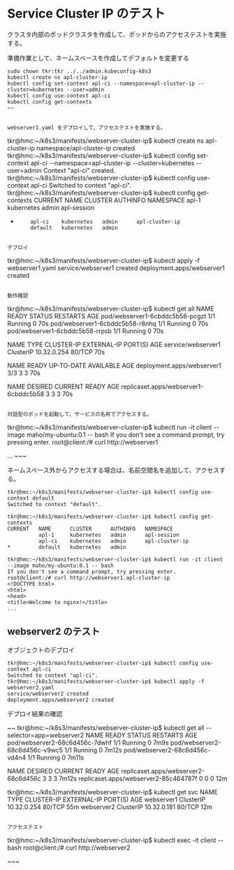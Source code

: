 # Service Cluster IP のテスト

クラスタ内部のポッドクラスタを作成して、ポッドからのアクセステストを実施する。

準備作業として、ネームスペースを作成してデフォルトを変更する

~~~
sudo chown tkr:tkr ../../admin.kubeconfig-k8s3
kubectl create ns apl-cluster-ip
kubectl config set-context apl-ci --namespace=apl-cluster-ip --cluster=kubernetes --user=admin
kubectl config use-context apl-ci
kubectl config get-contexts
~~


webserver1.yaml をデプロイして、アクセステストを実施する。

~~~
tkr@hmc:~/k8s3/manifests/webserver-cluster-ip$ kubectl create ns apl-cluster-ip
namespace/apl-cluster-ip created
tkr@hmc:~/k8s3/manifests/webserver-cluster-ip$ kubectl config set-context apl-ci --namespace=apl-cluster-ip --cluster=kubernetes --user=admin
Context "apl-ci" created.
tkr@hmc:~/k8s3/manifests/webserver-cluster-ip$ kubectl config use-context apl-ci
Switched to context "apl-ci".
tkr@hmc:~/k8s3/manifests/webserver-cluster-ip$ kubectl config get-contexts
CURRENT   NAME      CLUSTER      AUTHINFO   NAMESPACE
          apl-1     kubernetes   admin      apl-session
*         apl-ci    kubernetes   admin      apl-cluster-ip
          default   kubernetes   admin      
~~~

デプロイ

~~~
tkr@hmc:~/k8s3/manifests/webserver-cluster-ip$ kubectl apply -f webserver1.yaml
service/webserver1 created
deployment.apps/webserver1 created
~~~

動作確認

~~~
tkr@hmc:~/k8s3/manifests/webserver-cluster-ip$ kubectl get all
NAME                              READY   STATUS    RESTARTS   AGE
pod/webserver1-6cbddc5b58-pcgzt   1/1     Running   0          70s
pod/webserver1-6cbddc5b58-r8nhq   1/1     Running   0          70s
pod/webserver1-6cbddc5b58-rrpsb   1/1     Running   0          70s

NAME                 TYPE        CLUSTER-IP    EXTERNAL-IP   PORT(S)   AGE
service/webserver1   ClusterIP   10.32.0.254   <none>        80/TCP    70s

NAME                         READY   UP-TO-DATE   AVAILABLE   AGE
deployment.apps/webserver1   3/3     3            3           70s

NAME                                    DESIRED   CURRENT   READY   AGE
replicaset.apps/webserver1-6cbddc5b58   3         3         3       70s
~~~

対話型のポッドを起動して、サービスの名称でアクセスする。

~~~
tkr@hmc:~/k8s3/manifests/webserver-cluster-ip$ kubectl run -it client --image maho/my-ubuntu:0.1 -- bash
If you don't see a command prompt, try pressing enter.
root@client:/# curl http://webserver1
<!DOCTYPE html>
<html>
<head>
<title>Welcome to nginx!</title>
...
~~~


ネームスペース外からアクセスする場合は、名前空間名を追加して、アクセスする。


~~~
tkr@hmc:~/k8s3/manifests/webserver-cluster-ip$ kubectl config use-context default
Switched to context "default".

tkr@hmc:~/k8s3/manifests/webserver-cluster-ip$ kubectl config get-contexts
CURRENT   NAME      CLUSTER      AUTHINFO   NAMESPACE
          apl-1     kubernetes   admin      apl-session
          apl-ci    kubernetes   admin      apl-cluster-ip
*         default   kubernetes   admin      

tkr@hmc:~/k8s3/manifests/webserver-cluster-ip$ kubectl run -it client --image maho/my-ubuntu:0.1 -- bash
If you don't see a command prompt, try pressing enter.
root@client:/# curl http://webserver1.apl-cluster-ip
<!DOCTYPE html>
<html>
<head>
<title>Welcome to nginx!</title>
...
~~~


## webserver2 のテスト

オブジェクトのデプロイ

~~~
tkr@hmc:~/k8s3/manifests/webserver-cluster-ip$ kubectl config use-context apl-ci
Switched to context "apl-ci".
tkr@hmc:~/k8s3/manifests/webserver-cluster-ip$ kubectl apply -f webserver2.yaml
service/webserver2 created
deployment.apps/webserver2 created
~~~

デプロイ結果の確認

~~
tkr@hmc:~/k8s3/manifests/webserver-cluster-ip$ kubectl get all --selector=app=webserver2
NAME                             READY   STATUS    RESTARTS   AGE
pod/webserver2-68c6d456c-7dwhf   1/1     Running   0          7m9s
pod/webserver2-68c6d456c-v9wc5   1/1     Running   0          7m12s
pod/webserver2-68c6d456c-vd4n4   1/1     Running   0          7m11s

NAME                                    DESIRED   CURRENT   READY   AGE
replicaset.apps/webserver2-68c6d456c    3         3         3       7m12s
replicaset.apps/webserver2-85c464787f   0         0         0       12m

tkr@hmc:~/k8s3/manifests/webserver-cluster-ip$ kubectl get svc
NAME         TYPE        CLUSTER-IP    EXTERNAL-IP   PORT(S)   AGE
webserver1   ClusterIP   10.32.0.254   <none>        80/TCP    55m
webserver2   ClusterIP   10.32.0.181   <none>        80/TCP    12m
~~~

アクセステスト

~~~
tkr@hmc:~/k8s3/manifests/webserver-cluster-ip$ kubectl exec -it client -- bash
root@client:/# curl http://webserver2
<!DOCTYPE html PUBLIC "-//W3C//DTD HTML 4.01//EN">
<html>
<head>
  <title>Web Application 2</title>
~~~

